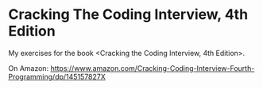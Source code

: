 # Cracking The Coding Interview, 4th Edition

My exercises for the book <Cracking the Coding Interview, 4th Edition>.

On Amazon: https://www.amazon.com/Cracking-Coding-Interview-Fourth-Programming/dp/145157827X
